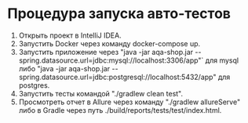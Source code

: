 # Процедура запуска авто-тестов

1. Открыть проект в IntelliJ IDEA.
2. Запустить Docker через команду docker-compose up.
3. Запустить приложение через "java -jar aqa-shop.jar --spring.datasource.url=jdbc:mysql://localhost:3306/app"` для mysql либо 
"java -jar aqa-shop.jar --spring.datasource.url=jdbc:postgresql://localhost:5432/app" для postgres.
4. Запустить тесты командой "./gradlew clean test". 
5. Просмотреть отчет в Allure через команду "./gradlew allureServe" либо в Gradle через путь ./build/reports/tests/test/index.html.

